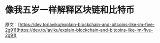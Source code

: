# 像我五岁一样解释区块链和比特币

原文：[https://dev.to/laviku/explain-blockchain-and-bitcoins-like-im-five-2g91](https://dev.to/laviku/explain-blockchain-and-bitcoins-like-im-five-2g91)